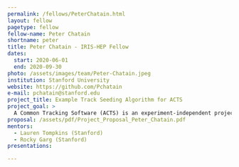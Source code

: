 ```yaml
---
permalink: /fellows/PeterChatain.html
layout: fellow
pagetype: fellow
fellow-name: Peter Chatain
shortname: peter
title: Peter Chatain - IRIS-HEP Fellow
dates:
  start: 2020-06-01
  end: 2020-09-30
photo: /assets/images/team/Peter-Chatain.jpeg
institution: Stanford University
website: https://github.com/Pchatain
e-mail: pchatain@stanford.edu
project_title: Example Track Seeding Algorithm for ACTS
project_goal: >
  A Common Tracking Software (ACTS) is an experiment-independent project designed to leverage modern computing architecture to reconstruct particle paths in HEP experiments. My goal is to create an example track seeding algorithm for ACTS. Once that is complete, I will work on testing and implementing track seeding algorithms.
proposal: /assets/pdf/Project_Proposal_Peter_Chatain.pdf
mentors:
  - Lauren Tompkins (Stanford)
  - Rocky Garg (Stanford)
presentations:

---
```

